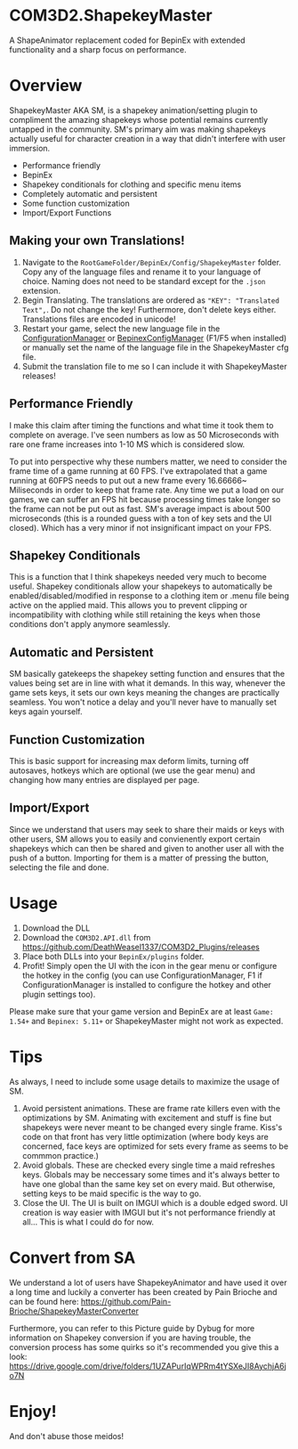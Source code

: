 # COM3D2.ShapekeyMaster
A ShapeAnimator replacement coded for BepinEx with extended functionality and a sharp focus on performance.

# Overview

ShapekeyMaster AKA SM, is a shapekey animation/setting plugin to compliment the amazing shapekeys whose potential remains currently untapped in the community. SM's primary aim was making shapekeys actually useful for character creation in a way that didn't interfere with user immersion.

- Performance friendly
- BepinEx
- Shapekey conditionals for clothing and specific menu items
- Completely automatic and persistent
- Some function customization
- Import/Export Functions

## Making your own Translations! ##
1. Navigate to the `RootGameFolder/BepinEx/Config/ShapekeyMaster` folder. Copy any of the language files and rename it to your language of choice. Naming does not need to be standard except for the `.json` extension.
2. Begin Translating. The translations are ordered as `"KEY": "Translated Text",`. Do not change the key! Furthermore, don't delete keys either. Translations files are encoded in unicode!
3. Restart your game, select the new language file in the [ConfigurationManager](https://github.com/BepInEx/BepInEx.ConfigurationManager) or [BepinexConfigManager](https://github.com/sinai-dev/BepInExConfigManager) (F1/F5 when installed) or manually set the name of the language file in the ShapekeyMaster cfg file.
4. Submit the translation file to me so I can include it with ShapekeyMaster releases!

## Performance Friendly
I make this claim after timing the functions and what time it took them to complete on average. I've seen numbers as low as 50 Microseconds with rare one frame increases into 1-10 MS which is considered slow.

To put into perspective why these numbers matter, we need to consider the frame time of a game running at 60 FPS. I've extrapolated that a game running at 60FPS needs to put out a new frame every 16.66666~ Miliseconds in order to keep that frame rate. Any time we put a load on our games, we can suffer an FPS hit because processing times take longer so the frame can not be put out as fast. SM's average impact is about 500 microseconds (this is a rounded guess with a ton of key sets and the UI closed). Which has a very minor if not insignificant impact on your FPS.

## Shapekey Conditionals
This is a function that I think shapekeys needed very much to become useful. Shapekey conditionals allow your shapekeys to automatically be enabled/disabled/modified in response to a clothing item or .menu file being active on the applied maid. This allows you to prevent clipping or incompatibility with clothing while still retaining the keys when those conditions don't apply anymore seamlessly.

## Automatic and Persistent
SM basically gatekeeps the shapekey setting function and ensures that the values being set are in line with what it demands. In this way, whenever the game sets keys, it sets our own keys meaning the changes are practically seamless. You won't notice a delay and you'll never have to manually set keys again yourself.

## Function Customization
This is basic support for increasing max deform limits, turning off autosaves, hotkeys which are optional (we use the gear menu) and changing how many entries are displayed per page.

## Import/Export
Since we understand that users may seek to share their maids or keys with other users, SM allows you to easily and convienently export certain shapekeys which can then be shared and given to another user all with the push of a button. Importing for them is a matter of pressing the button, selecting the file and done.

# Usage
1. Download the DLL
2. Download the `COM3D2.API.dll` from https://github.com/DeathWeasel1337/COM3D2_Plugins/releases
3. Place both DLLs into your `BepinEx/plugins` folder.
4. Profit! Simply open the UI with the icon in the gear menu or configure the hotkey in the config (you can use ConfigurationManager, F1 if ConfigurationManager is installed to configure the hotkey and other plugin settings too).

Please make sure that your game version and BepinEx are at least `Game: 1.54+` and `Bepinex: 5.11+` or ShapekeyMaster might not work as expected.

# Tips
As always, I need to include some usage details to maximize the usage of SM.

1. Avoid persistent animations. These are frame rate killers even with the optimizations by SM. Animating with excitement and stuff is fine but shapekeys were never meant to be changed every single frame. Kiss's code on that front has very little optimization (where body keys are concerned, face keys are optimized for sets every frame as seems to be commmon practice.)
2. Avoid globals. These are checked every single time a maid refreshes keys. Globals may be neccessary some times and it's always better to have one global than the same key set on every maid. But otherwise, setting keys to be maid specific is the way to go.
3. Close the UI. The UI is built on IMGUI which is a double edged sword. UI creation is way easier with IMGUI but it's not performance friendly at all... This is what I could do for now.

# Convert from SA
We understand a lot of users have ShapekeyAnimator and have used it over a long time and luckily a converter has been created by Pain Brioche and can be found here: https://github.com/Pain-Brioche/ShapekeyMasterConverter

Furthermore, you can refer to this Picture guide by Dybug for more information on Shapekey conversion if you are having trouble, the conversion process has some quirks so it's recommended you give this a look: https://drive.google.com/drive/folders/1UZAPurIqWPRm4tYSXeJI8AychjA6jo7N

# Enjoy!
And don't abuse those meidos!
